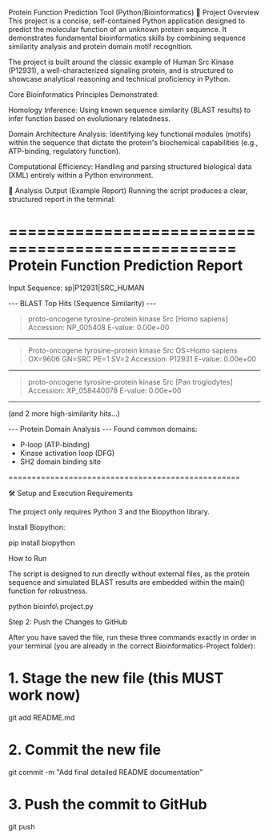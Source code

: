 Protein Function Prediction Tool (Python/Bioinformatics)
🧬 Project Overview
This project is a concise, self-contained Python application designed to predict the molecular function of an unknown protein sequence. It demonstrates fundamental bioinformatics skills by combining sequence similarity analysis and protein domain motif recognition.

The project is built around the classic example of Human Src Kinase (P12931), a well-characterized signaling protein, and is structured to showcase analytical reasoning and technical proficiency in Python.

Core Bioinformatics Principles Demonstrated:

Homology Inference: Using known sequence similarity (BLAST results) to infer function based on evolutionary relatedness.

Domain Architecture Analysis: Identifying key functional modules (motifs) within the sequence that dictate the protein's biochemical capabilities (e.g., ATP-binding, regulatory function).

Computational Efficiency: Handling and parsing structured biological data (XML) entirely within a Python environment.

🚀 Analysis Output (Example Report)
Running the script produces a clear, structured report in the terminal:

==================================================
Protein Function Prediction Report
==================================================
Input Sequence: sp|P12931|SRC_HUMAN

--- BLAST Top Hits (Sequence Similarity) ---
  > proto-oncogene tyrosine-protein kinase Src [Homo sapiens]
    Accession: NP_005408
    E-value: 0.00e+00
-------------------------
  > Proto-oncogene tyrosine-protein kinase Src OS=Homo sapiens OX=9606 GN=SRC PE=1 SV=2
    Accession: P12931
    E-value: 0.00e+00
-------------------------
  > proto-oncogene tyrosine-protein kinase Src [Pan troglodytes]
    Accession: XP_058440078
    E-value: 0.00e+00
-------------------------
(and 2 more high-similarity hits...)

--- Protein Domain Analysis ---
Found common domains:
  - P-loop (ATP-binding)
  - Kinase activation loop (DFG)
  - SH2 domain binding site

==================================================

🛠️ Setup and Execution
Requirements

The project only requires Python 3 and the Biopython library.

Install Biopython:

pip install biopython

How to Run

The script is designed to run directly without external files, as the protein sequence and simulated BLAST results are embedded within the main() function for robustness.

python bioinfo\ project.py

Step 2: Push the Changes to GitHub

After you have saved the file, run these three commands exactly in order in your terminal (you are already in the correct Bioinformatics-Project folder):

# 1. Stage the new file (this MUST work now)
git add README.md

# 2. Commit the new file
git commit -m "Add final detailed README documentation"

# 3. Push the commit to GitHub
git push

